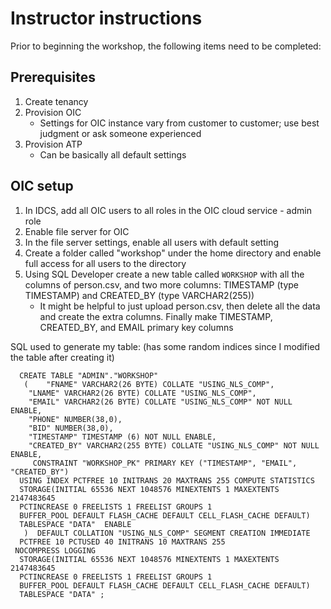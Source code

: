 # Instructor instructions

Prior to beginning the workshop, the following items need to be completed:

## Prerequisites

1. Create tenancy
2. Provision OIC
   - Settings for OIC instance vary from customer to customer; use best judgment or ask someone experienced
3. Provision ATP
   - Can be basically all default settings

## OIC setup

1. In IDCS, add all OIC users to all roles in the OIC cloud service - admin role
2. Enable file server for OIC
3. In the file server settings, enable all users with default setting
4. Create a folder called "workshop" under the home directory and enable full access for all users to the directory
5. Using SQL Developer create a new table called `WORKSHOP` with all the columns of person.csv, and two more columns: TIMESTAMP (type TIMESTAMP) and CREATED_BY (type VARCHAR2(255))
   - It might be helpful to just upload person.csv, then delete all the data and create the extra columns. Finally make TIMESTAMP, CREATED_BY, and EMAIL primary key columns

SQL used to generate my table: (has some random indices since I modified the table after creating it)
```
  CREATE TABLE "ADMIN"."WORKSHOP" 
   (	"FNAME" VARCHAR2(26 BYTE) COLLATE "USING_NLS_COMP", 
	"LNAME" VARCHAR2(26 BYTE) COLLATE "USING_NLS_COMP", 
	"EMAIL" VARCHAR2(26 BYTE) COLLATE "USING_NLS_COMP" NOT NULL ENABLE, 
	"PHONE" NUMBER(38,0), 
	"BID" NUMBER(38,0), 
	"TIMESTAMP" TIMESTAMP (6) NOT NULL ENABLE, 
	"CREATED_BY" VARCHAR2(255 BYTE) COLLATE "USING_NLS_COMP" NOT NULL ENABLE, 
	 CONSTRAINT "WORKSHOP_PK" PRIMARY KEY ("TIMESTAMP", "EMAIL", "CREATED_BY")
  USING INDEX PCTFREE 10 INITRANS 20 MAXTRANS 255 COMPUTE STATISTICS 
  STORAGE(INITIAL 65536 NEXT 1048576 MINEXTENTS 1 MAXEXTENTS 2147483645
  PCTINCREASE 0 FREELISTS 1 FREELIST GROUPS 1
  BUFFER_POOL DEFAULT FLASH_CACHE DEFAULT CELL_FLASH_CACHE DEFAULT)
  TABLESPACE "DATA"  ENABLE
   )  DEFAULT COLLATION "USING_NLS_COMP" SEGMENT CREATION IMMEDIATE 
  PCTFREE 10 PCTUSED 40 INITRANS 10 MAXTRANS 255 
 NOCOMPRESS LOGGING
  STORAGE(INITIAL 65536 NEXT 1048576 MINEXTENTS 1 MAXEXTENTS 2147483645
  PCTINCREASE 0 FREELISTS 1 FREELIST GROUPS 1
  BUFFER_POOL DEFAULT FLASH_CACHE DEFAULT CELL_FLASH_CACHE DEFAULT)
  TABLESPACE "DATA" ;
```
